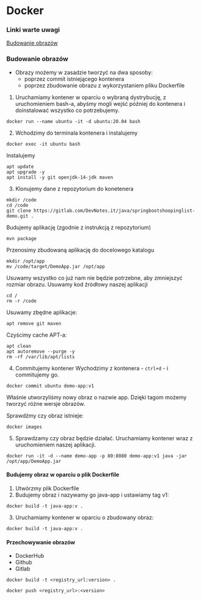 # Docker

### Linki warte uwagi 
[Budowanie obrazów](https://www.youtube.com/watch?v=jcXfOjYeqEk)
### Budowanie obrazów

* Obrazy możemy w zasadzie tworzyć na dwa sposoby:
  * poprzez commit istniejącego kontenera
  * poprzez zbudowanie obrazu z wykorzystaniem pliku Dockerfile

1. Uruchamiamy kontener w oparciu o wybraną dystrybucję, z uruchomieniem bash-a, abyśmy mogli wejść później do kontenera i doinstalować wszystko co potrzebujemy.

```
docker run --name ubuntu -it -d ubuntu:20.04 bash
```

2. Wchodzimy do terminala kontenera i instalujemy
```
docker exec -it ubuntu bash
```
Instalujemy 
```
apt update
apt upgrade -y
apt install -y git openjdk-14-jdk maven
```

3. Klonujemy dane z repozytorium do konetenera
```
mkdir /code
cd /code
git clone https://gitlab.com/DevNotes.it/java/springbootshoopinglist-demo.git .
```
Budujemy aplikację (zgodnie z instrukcją z repozytorium)
```
mvn package
```
Przenosimy zbudowaną aplikację do docelowego katalogu
```
mkdir /opt/app
mv /code/target/DemoApp.jar /opt/app
```
Usuwamy wszystko co już nam nie będzie potrzebne, aby zmniejszyć rozmiar obrazu.
Usuwamy kod źródłowy naszej aplikacji
```
cd /
rm -r /code
```
Usuwamy zbędne aplikacje:
```
apt remove git maven
```
Czyścimy cache APT-a:
```
apt clean
apt autoremove --purge -y
rm -rf /var/lib/apt/lists
```
4. Commitujemy kontener
Wychodzimy z kontenera - `ctrl+d` - i commitujemy go.
```
docker commit ubuntu demo-app:v1
```
Właśnie utworzyliśmy nowy obraz o nazwie app. Dzięki tagom możemy tworzyć różne wersje obrazów.

Sprawdźmy czy obraz istnieje:
```
docker images
```
5. Sprawdzamy czy obraz będzie działać. Uruchamiamy kontener wraz z uruchomieniem naszej aplikacji.
```
docker run -it -d --name demo-app -p 80:8080 demo-app:v1 java -jar /opt/app/DemoApp.jar
```

#### Budujemy obraz w oparciu o plik Dockerfile

1. Utwórzmy plik Dockerfile
2. Budujemy obraz i nazywamy go java-app i ustawiamy tag v1:
```
docker build -t java-app:v .
```
3. Uruchamiamy kontener w oparciu o zbudowany obraz:
```
docker build -t java-app:v .
```

#### Przechowywanie obrazów
* DockerHub
* Github
* Gitlab

```
docker build -t <registry_url:version> .
```

```
docker push <registry_url>:<version>
```